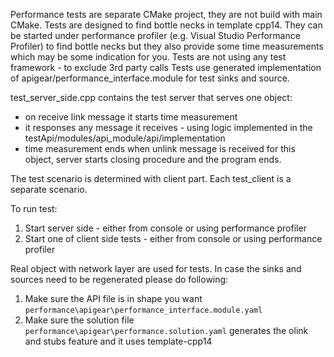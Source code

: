 Performance tests are separate CMake project, they are not build with main CMake.
Tests are designed to find bottle necks in template cpp14.
They can be started under performance profiler (e.g. Visual Studio Performance Profiler) to find bottle necks
but they also provide some time measurements which may be some indication for you.
Tests are not using any test framework - to exclude 3rd party calls
Tests use generated implementation of apigear/performance_interface.module for test sinks and source.

test_server_side.cpp contains the test server that serves one object:
- on receive link message it starts time measurement
- it responses any message it receives - using logic implemented in the testApi/modules/api_module/api/implementation
- time measurement ends when unlink message is received for this object, server starts closing procedure and the program ends.

The test scenario is determined with client part. Each test_client is a separate scenario.

To run test:
1. Start server side - either from console or using performance profiler
2. Start one of client side tests - either from console or using performance profiler 


Real object with network layer are used for tests.
In case the sinks and sources need to be regenerated please do following:
1. Make sure the API file is in shape you want `performance\apigear\performance_interface.module.yaml`
2. Make sure the solution file `performance\apigear\performance.solution.yaml` generates the olink and stubs feature and it uses template-cpp14
